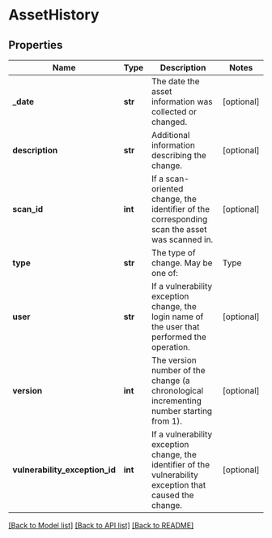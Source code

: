# AssetHistory

## Properties
Name | Type | Description | Notes
------------ | ------------- | ------------- | -------------
**_date** | **str** | The date the asset information was collected or changed. | [optional] 
**description** | **str** | Additional information describing the change. | [optional] 
**scan_id** | **int** | If a scan-oriented change, the identifier of the corresponding scan the asset was scanned in. | [optional] 
**type** | **str** | The type of change. May be one of:  | Type                                | Source of Data                                              |  | ----------------------------------- | ----------------------------------------------------------- |  | &#x60;ASSET-IMPORT&#x60;, &#x60;EXTERNAL-IMPORT&#x60;   | External source such as the API                             |  | &#x60;EXTERNAL-IMPORT-APPSPIDER&#x60;         | Rapid7 InsightAppSec (previously known as AppSpider)        |  | &#x60;SCAN&#x60;                              | Scan engine scan                                            |  | &#x60;ACTIVE-SYNC&#x60;                       | ActiveSync                                                  |  | &#x60;SCAN-LOG-IMPORT&#x60;                   | Manual import of a scan log                                 |  | &#x60;VULNERABILITY_EXCEPTION_APPLIED&#x60;   | Vulnerability exception applied                             |  | &#x60;VULNERABILITY_EXCEPTION_UNAPPLIED&#x60; | Vulnerability exception unapplied                           | | [optional] 
**user** | **str** | If a vulnerability exception change, the login name of the user that performed the operation. | [optional] 
**version** | **int** | The version number of the change (a chronological incrementing number starting from 1).  | [optional] 
**vulnerability_exception_id** | **int** | If a vulnerability exception change, the identifier of the vulnerability exception that caused the change. | [optional] 

[[Back to Model list]](../README.md#documentation-for-models) [[Back to API list]](../README.md#documentation-for-api-endpoints) [[Back to README]](../README.md)


